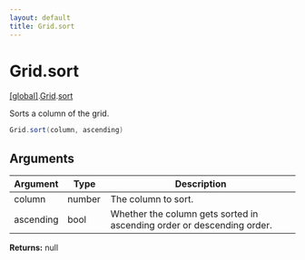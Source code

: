 ```yaml
---
layout: default
title: Grid.sort
---
```


# Grid.sort

[\[global\]]({{site.baseurl}}/docs/).[Grid]({{site.baseurl}}/docs/Grid/).[sort]({{site.baseurl}}/docs/Grid/sort/)

Sorts a column of the grid.

```cs
Grid.sort(column, ascending)
```

## Arguments

<table>
  <col width="15%">
  <col width="15%">
  <thead>
    <tr>
      <th>Argument</th>
      <th>Type</th>
      <th>Description</th>
    </tr>
  </thead>
  <tbody>
    <tr>
      <td>column</td>
      <td>number</td>
      <td>The column to sort.</td>
    </tr>
    <tr>
      <td>ascending</td>
      <td>bool</td>
      <td>Whether the column gets sorted in ascending order or descending order.</td>
    </tr>
  </tbody>
</table>

**Returns:** null
